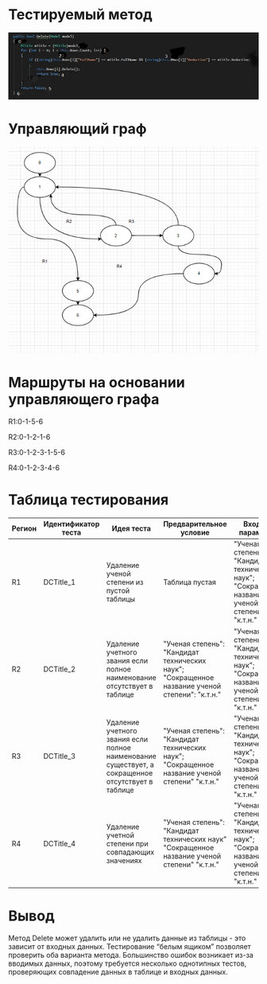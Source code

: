 # **Тестируемый метод**  
![alt text](code.png)
# **Управляющий граф**  
![alt text](graph.png)

# **Маршруты на основании управляющего графа**  
R1:0-1-5-6
  
R2:0-1-2-1-6  
  
R3:0-1-2-3-1-5-6 
  
R4:0-1-2-3-4-6
  
# **Таблица тестирования**  
|  Регион| Идентификатор теста | Идея теста |Предварительное условие|  Входные параметры|Ожидаемый результат| 
| ---| ---| --- |--- | ---| ---| 
| R1  |  DCTitle_1 | Удаление ученой степени из пустой таблицы | Таблица пустая | "Ученая степень": "Кандидат технических наук";   "Сокращенное название ученой степени": "к.т.н."| false| 
| R2  |  DCTitle_2 | Удаление учетного звания если полное наименование отсутствует в таблице |"Ученая степень": "Кандидат технических наук";  "Сокращенное название ученой степени": "к.т.н." | "Ученая степень": "Кандидат технических наук";  "Сокращенное название ученой степени": "к.т.н."| false| 
| R3  |  DCTitle_3 | Удаление учетного звания если полное наименование существует, а сокращенное отсутствует в таблице |"Ученая степень": "Кандидат технических наук";  "Сокращенное название ученой степени" "к.т.н." | "Ученая степень": "Кандидат технических наук";  "Сокращенное название ученой степени" "к.т.н."| false| 
| R4  |  DCTitle_4 | Удаление учетной степени при совпадающих значениях  |"Ученая степень": "Кандидат технических наук"   "Сокращенное название ученой степени" "к.т.н." | "Ученая степень": "Кандидат технических наук";   "Сокращенное название ученой степени": "к.т.н."| true| 
# Вывод  
Метод Delete может удалить или не удалить данные из таблицы - это зависит от входных данных. Тестирование “белым ящиком” позволяет проверить оба варианта метода. Большинство ошибок возникает из-за вводимых данных, поэтому требуется несколько однотипных тестов, проверяющих совпадение данных в таблице и входных данных.
